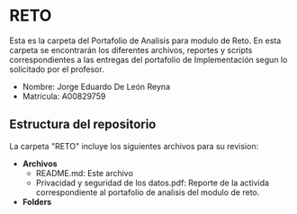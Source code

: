 # RETO
Esta es la carpeta del Portafolio de Analisis para modulo de Reto. En esta carpeta se encontrarán los diferentes archivos, reportes y scripts correspondientes a las entregas del portafolio de Implementación segun lo solicitado por el profesor.

* Nombre: Jorge Eduardo De León Reyna
* Matricula: A00829759

## Estructura del repositorio
La carpeta "RETO" incluye los siguientes archivos para su revision:

* **Archivos**
  * README.md: Este archivo
  * Privacidad y seguridad de los datos.pdf: Reporte de la activida correspondiente al portafolio de analisis del modulo de reto.
* **Folders**
